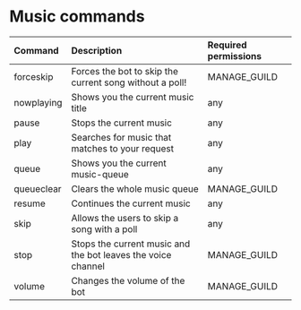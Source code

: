 # Music commands

| Command | Description | Required permissions |
| :--- | :--- | :--- |
|forceskip                | Forces the bot to skip the current song without a poll! | MANAGE_GUILD|
|nowplaying               | Shows you the current music title | any|
|pause                    | Stops the current music | any|
|play                     | Searches for music that matches to your request | any|
|queue                    | Shows you the current music-queue | any|
|queueclear               | Clears the whole music queue | MANAGE_GUILD|
|resume                   | Continues the current music | any|
|skip                     | Allows the users to skip a song with a poll | any|
|stop                     | Stops the current music and the bot leaves the voice channel | MANAGE_GUILD|
|volume                   | Changes the volume of the bot | MANAGE_GUILD